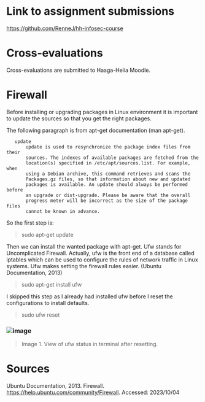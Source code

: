 # Link to assignment submissions

https://github.com/RenneJ/hh-infosec-course

# Cross-evaluations

Cross-evaluations are submitted to Haaga-Helia Moodle.

# Firewall

Before installing or upgrading packages in Linux environment it is important to update the sources so that you get the right packages.

The following paragraph is from apt-get documentation (man apt-get).

       update
           update is used to resynchronize the package index files from their
           sources. The indexes of available packages are fetched from the
           location(s) specified in /etc/apt/sources.list. For example, when
           using a Debian archive, this command retrieves and scans the
           Packages.gz files, so that information about new and updated
           packages is available. An update should always be performed before
           an upgrade or dist-upgrade. Please be aware that the overall
           progress meter will be incorrect as the size of the package files
           cannot be known in advance.

So the first step is:

> sudo apt-get update

Then we can install the wanted package with apt-get. Ufw stands for Uncomplicated Firewall. Actually, ufw is the front end of a database called iptables which can be used to configure the rules of network traffic in Linux systems. Ufw makes setting the firewall rules easier. (Ubuntu Documentation, 2013)

> sudo apt-get install ufw

I skipped this step as I already had installed ufw before I reset the configurations to install defaults.

> sudo ufw reset

### ![image](https://github.com/RenneJ/hh-infosec-course/assets/97522117/4c860a9e-6a52-48ad-84dd-e20a81f609f6)
> Image 1. View of ufw status in terminal after resetting.



# Sources

Ubuntu Documentation, 2013. Firewall. https://help.ubuntu.com/community/Firewall. Accessed: 2023/10/04

